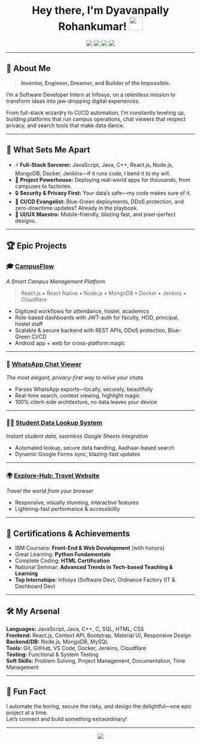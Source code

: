 <!--
    🚀 Welcome to the Universe of Dyavanpally Rohankumar! 🚀
    (Prepare to be amazed.)
-->

<h1 align="center">Hey there, I'm Dyavanpally Rohankumar! <img src="https://media.giphy.com/media/hvRJCLFzcasrR4ia7z/giphy.gif" width="36"/></h1>

<p align="center">
  <a href="mailto:dyavanpallyrohankumar@gmail.com"><img src="https://img.shields.io/badge/Email-blue?style=flat&logo=gmail"></a>
  <a href="https://github.com/dyavanpallyrohankumar"><img src="https://img.shields.io/badge/GitHub-181717?style=flat&logo=github"></a>
  <a href="https://www.linkedin.com/in/dyavanpallyrohankumar/"><img src="https://img.shields.io/badge/GitHub-181717?style=flat&logo=linkedin"></a>
  <a href="https://leetcode.com/u/Rohankumar_D/"><img src="https://img.shields.io/badge/GitHub-181717?style=flat&logo=leetcode"></a>
</p>

---

## 🚀 About Me

> **Inventor, Engineer, Dreamer, and Builder of the Impossible.**

I’m a Software Developer Intern at Infosys, on a relentless mission to transform ideas into jaw-dropping digital experiences. 

From full-stack wizardry to CI/CD automation, I’m constantly leveling up, building platforms that run campus operations, chat viewers that respect privacy, and search tools that make data dance. 

---

## 🌟 What Sets Me Apart

- ⚡ **Full-Stack Sorcerer:** JavaScript, Java, C++, React.js, Node.js, MongoDB, Docker, Jenkins—if it runs code, I bend it to my will.
- 🎯 **Project Powerhouse:** Deploying real-world apps for thousands, from campuses to factories.
- 🔒 **Security & Privacy First:** Your data’s safe—my code makes sure of it.
- 🚀 **CI/CD Evangelist:** Blue-Green deployments, DDoS protection, and zero-downtime updates? Already in the playbook.
- 🎨 **UI/UX Maestro:** Mobile-friendly, blazing fast, and pixel-perfect designs.

---

## 🏆 Epic Projects

### 🎓 [CampusFlow](https://play.google.com/store/apps/details?id=com.campusflow)  
_A Smart Campus Management Platform_  
> React.js • React Native • Node.js • MongoDB • Docker • Jenkins • Cloudflare

- Digitized workflows for attendance, hostel, academics
- Role-based dashboards with JWT-auth for faculty, HOD, principal, hostel staff
- Scalable & secure backend with REST APIs, DDoS protection, Blue-Green CI/CD
- Android app + web for cross-platform magic

---

### 💬 [WhatsApp Chat Viewer](https://your-whatsapp-chat-viewer-link.com)  
_The most elegant, privacy-first way to relive your chats_

- Parses WhatsApp exports—locally, securely, beautifully
- Real-time search, context viewing, highlight magic
- 100% client-side architecture, no data leaves your device

---

### 👨‍🎓 [Student Data Lookup System](https://your-student-lookup-link.com)  
_Instant student data, seamless Google Sheets integration_

- Automated lookup, secure data handling, Aadhaar-based search
- Dynamic Google Forms sync, blazing-fast updates

---

### 🌍 [Explore-Hub: Travel Website](https://your-explore-hub-link.com)  
_Travel the world from your browser_

- Responsive, visually stunning, interactive features
- Lightning-fast performance & accessibility

---

## 🥇 Certifications & Achievements

- IBM Coursera: **Front-End & Web Development** (with honors)
- Great Learning: **Python Fundamentals**
- Complete Coding: **HTML Certification**
- National Seminar: **Advanced Trends in Tech-based Teaching & Learning**  
- **Top Internships:** Infosys (Software Dev), Ordnance Factory (IT & Dashboard Dev)

---

## 🛠️ My Arsenal

**Languages:** JavaScript, Java, C++, C, SQL, HTML, CSS  
**Frontend:** React.js, Context API, Bootstrap, Material UI, Responsive Design  
**Backend/DB:** Node.js, MongoDB, MySQL  
**Tools:** Git, GitHub, VS Code, Docker, Jenkins, Cloudflare  
**Testing:** Functional & System Testing  
**Soft Skills:** Problem Solving, Project Management, Documentation, Time Management

---

## 🤩 Fun Fact

I automate the boring, secure the risky, and design the delightful—one epic project at a time.  
Let’s connect and build something extraordinary!

---

<p align="center">
  <img src="https://readme-typing-svg.demolab.com/?lines=Welcome+to+my+GitHub+Galaxy!;Full-stack+developer+in+action...;Always+learning,+always+building!&center=true&width=400&height=45">
</p>
